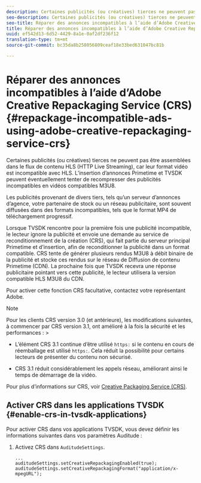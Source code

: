 ```yaml
---
description: Certaines publicités (ou créatives) tierces ne peuvent pas être assemblées dans le flux de contenu HLS (HTTP Live Streaming), car leur format vidéo est incompatible avec HLS. L’insertion d’annonces Primetime et TVSDK peuvent éventuellement tenter de recompresser des publicités incompatibles en vidéos compatibles M3U8.
seo-description: Certaines publicités (ou créatives) tierces ne peuvent pas être assemblées dans le flux de contenu HLS (HTTP Live Streaming), car leur format vidéo est incompatible avec HLS. L’insertion d’annonces Primetime et TVSDK peuvent éventuellement tenter de recompresser des publicités incompatibles en vidéos compatibles M3U8.
seo-title: Réparer des annonces incompatibles à l’aide d’Adobe Creative Repackaging Service (CRS)
title: Réparer des annonces incompatibles à l’aide d’Adobe Creative Repackaging Service (CRS)
uuid: ef542d13-6d52-4429-8a1e-0af2df236f12
translation-type: tm+mt
source-git-commit: bc35da8b258056809ceaf18e33bed631047bc81b

---
```



# Réparer des annonces incompatibles à l’aide d’Adobe Creative Repackaging Service (CRS) {#repackage-incompatible-ads-using-adobe-creative-repackaging-service-crs}

Certaines publicités (ou créatives) tierces ne peuvent pas être assemblées dans le flux de contenu HLS (HTTP Live Streaming), car leur format vidéo est incompatible avec HLS. L’insertion d’annonces Primetime et TVSDK peuvent éventuellement tenter de recompresser des publicités incompatibles en vidéos compatibles M3U8.

Les publicités provenant de divers tiers, tels qu’un serveur d’annonces d’agence, votre partenaire de stock ou un réseau publicitaire, sont souvent diffusées dans des formats incompatibles, tels que le format MP4 de téléchargement progressif.

Lorsque TVSDK rencontre pour la première fois une publicité incompatible, le lecteur ignore la publicité et envoie une demande au service de reconditionnement de la création (CRS), qui fait partie du serveur principal Primetime et d’insertion, afin de reconditionner la publicité dans un format compatible. CRS tente de générer plusieurs rendus M3U8 à débit binaire de la publicité et stocke ces rendus sur le réseau de Diffusion de contenu Primetime (CDN). La prochaine fois que TVSDK recevra une réponse publicitaire pointant vers cette publicité, le lecteur utilisera la version compatible HLS M3U8 du CDN.

Pour activer cette fonction CRS facultative, contactez votre représentant Adobe.

>[!NOTE]
>
>Pour les clients CRS version 3.0 (et antérieure), les modifications suivantes, à commencer par CRS version 3.1, ont amélioré à la fois la sécurité et les performances : >
>* L’élément CRS 3.1 continue d’être utilisé `https:` si le contenu en cours de réemballage est utilisé `https:`. Cela réduit la possibilité pour certains lecteurs de présenter du contenu non sécurisé.
   >
   >
* CRS 3.1 réduit considérablement les appels réseau, améliorant ainsi le temps de démarrage de la vidéo.
>



Pour plus d’informations sur CRS, voir [Creative Packaging Service (CRS)](../../../../../dynamic-ad-insertion/creative-repackaging-service/crs-overview.md).

## Activer CRS dans les applications TVSDK {#enable-crs-in-tvsdk-applications}

Pour activer CRS dans vos applications TVSDK, vous devez définir les informations suivantes dans vos paramètres Auditude :

1. Activez CRS dans `AuditudeSettings`.

   ```
   ... 
   auditudeSettings.setCreativeRepackagingEnabled(true); 
   auditudeSettings.setCreativeRepackagingFormat("application/x-mpegURL"); 
   ```
